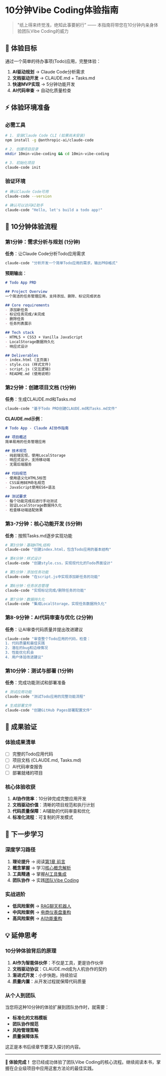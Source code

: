# 10分钟Vibe Coding体验指南

> "纸上得来终觉浅，绝知此事要躬行" —— 本指南将带您在10分钟内亲身体验团队Vibe Coding的威力

## 🎯 体验目标

通过一个简单的待办事项(Todo)应用，完整体验：
1. **AI驱动规划** → Claude Code分析需求
2. **文档驱动开发** → CLAUDE.md + Tasks.md
3. **快速MVP实现** → 5分钟功能开发
4. **AI代码审查** → 自动化质量检查

## ⚡ 体验环境准备

### 必需工具
```bash
# 1. 安装Claude Code CLI (如果尚未安装)
npm install -g @anthropic-ai/claude-code

# 2. 创建项目目录
mkdir 10min-vibe-coding && cd 10min-vibe-coding

# 3. 初始化项目
claude-code init
```

### 验证环境
```bash
# 确认Claude Code可用
claude-code --version

# 确认可以访问AI助手
claude-code "Hello, let's build a todo app!"
```

## 🚀 10分钟体验流程

### 第1分钟：需求分析与规划 (1分钟)

**任务**：让Claude Code分析Todo应用需求

```bash
claude-code "分析开发一个简单Todo应用的需求，输出PRD格式"
```

**预期输出**：
```markdown
# Todo App PRD

## Project Overview
一个简洁的任务管理应用，支持添加、删除、标记完成状态

## Core requirements
- 添加新任务
- 标记任务完成/未完成
- 删除任务
- 任务列表展示

## Tech stack
- HTML5 + CSS3 + Vanilla JavaScript
- LocalStorage数据持久化
- 响应式设计

## Deliverables
- index.html (主页面)
- style.css (样式文件)
- script.js (交互逻辑)
- README.md (使用说明)
```

### 第2分钟：创建项目文档 (1分钟)

**任务**：生成CLAUDE.md和Tasks.md

```bash
claude-code "基于Todo PRD创建CLAUDE.md和Tasks.md文件"
```

**CLAUDE.md示例**：
```markdown
# Todo App - Claude AI协作指南

## 项目概述
简单易用的任务管理应用

## 技术规范
- 纯前端实现，使用LocalStorage
- 响应式设计，支持移动端
- 无需后端服务

## 代码规范
- 使用语义化HTML5标签
- CSS采用BEM命名规范
- JavaScript使用ES6+语法

## 测试要求
- 每个功能完成后进行手动测试
- 验证LocalStorage数据持久化
- 检查移动端适配效果
```

### 第3-7分钟：核心功能开发 (5分钟)

**任务**：按照Tasks.md逐步实现功能

```bash
# 第3分钟：基础HTML结构
claude-code "创建index.html，包含Todo应用的基本结构"

# 第4分钟：样式设计
claude-code "创建style.css，实现现代化的Todo界面设计"

# 第5分钟：添加任务功能
claude-code "在script.js中实现添加新任务的功能"

# 第6分钟：任务状态管理
claude-code "实现标记完成/删除任务的功能"

# 第7分钟：数据持久化
claude-code "集成LocalStorage，实现任务数据持久化"
```

### 第8-9分钟：AI代码审查与优化 (2分钟)

**任务**：让AI审查代码质量并提出改进建议

```bash
claude-code "审查整个Todo应用的代码，检查：
1. 代码质量和最佳实践
2. 潜在的bug和边缘情况
3. 性能优化机会
4. 用户体验改进建议"
```

### 第10分钟：测试与部署 (1分钟)

**任务**：完成功能测试和部署准备

```bash
# 测试应用功能
claude-code "测试Todo应用的完整功能流程"

# 生成部署文件
claude-code "创建GitHub Pages部署配置文件"
```

## 🎉 成果验证

### 体验成果清单
- [ ] 完整的Todo应用代码
- [ ] 项目文档 (CLAUDE.md, Tasks.md)
- [ ] AI代码审查报告
- [ ] 部署就绪的项目

### 核心体验收获
1. **AI协作效率**：10分钟完成完整应用开发
2. **文档驱动价值**：清晰的项目规范和执行计划
3. **代码质量保障**：AI辅助的代码审查和优化
4. **标准化流程**：可复制的开发模式

## 🔄 下一步学习

### 深度学习路径
1. **理论提升** → 阅读[第1章 前言](../part1/chapter1.md)
2. **概念掌握** → 学习[核心概念解析](../part1/chapter2.md)
3. **工具精通** → 掌握[AI工具集成](../part2/chapter3.md)
4. **团队协作** → 实践[团队Vibe Coding](../part2/chapter4.md)

### 实战进阶
- **低风险案例** → [RAG聊天机器人](../part4/chapter8.md)
- **中风险案例** → [电商仪表盘重构](../part4/chapter9.md)
- **高风险案例** → [AI功能重构](../part4/chapter10.md)

## 💡 延伸思考

### 10分钟体验背后的原理
1. **AI作为智能体伙伴**：不仅是工具，更是协作伙伴
2. **文档驱动协议**：CLAUDE.md成为人机协作的契约
3. **渐进式开发**：小步快跑，持续验证
4. **质量内置**：从开发过程就保障代码质量

### 从个人到团队
当您将这种10分钟的体验扩展到团队协作时，就需要：
- **标准化的文档模板**
- **团队协作规范**
- **风险管理策略**
- **质量保障体系**

这正是本书后续章节要深入探讨的内容。

---

**🎯 体验完成！** 您已经成功体验了团队Vibe Coding的核心流程。继续阅读本书，掌握在企业级项目中应用这套方法论的最佳实践。